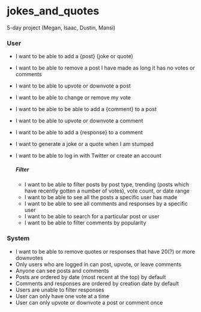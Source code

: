 jokes_and_quotes
================

5-day project (Megan, Isaac, Dustin, Mansi)

### User
+ I want to be able to add a {post} (joke or quote)
+ I want to be able to remove a post I have made as long it has no votes or comments
+ I want to be able to upvote or downvote a post
+ I want to be able to change or remove my vote
+ I want to be able to be able to add a {comment} to a post
+ I want to be able to upvote or downvote a comment
+ I want to be able to add a {response} to a comment
+ I want to generate a joke or a quote when I am stumped
+ I want to be able to log in with Twitter or create an account

  ##### Filter
  + I want to be able to filter posts by post type, trending (posts which have recently gotten a number of votes), vote count, or date range
  + I want to be able to see all the posts a specific user has made
  + I want to be able to see all comments and responses by a specific user
  + I want to be able to search for a particular post or user
  + I want to be able to filter comments by popularity


### System
+ I want to be able to remove quotes or responses that have 20(?) or more downvotes
+ Only users who are logged in can post, upvote, or leave comments
+ Anyone can see posts and comments
+ Posts are ordered by date (most recent at the top) by default
+ Comments and responses are ordered by creation date by default
+ Users are unable to filter responses
+ User can only have one vote at a time
+ User can only upvote or downvote a post or comment once
